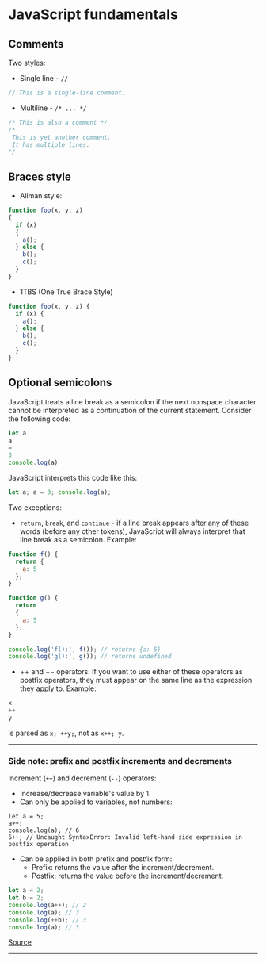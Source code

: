 # JavaScript fundamentals

## Comments
Two styles:
- Single line - `//`
```javascript
// This is a single-line comment.
```
- Multiline - `/* ... */`
```javascript
/* This is also a comment */
/*
 This is yet another comment.
 It has multiple lines.
*/
```
## Braces style
- Allman style:
```javascript
function foo(x, y, z)
{
  if (x)
  {
    a();
  } else {
    b();
    c();
  }
}
```
- 1TBS (One True Brace Style)
```javascript
function foo(x, y, z) {
  if (x) {
    a();
  } else {
    b();
    c();
  }
}
```
## Optional semicolons
JavaScript treats a line break as a
semicolon if the next nonspace character cannot be interpreted as a continuation of the
current statement. Consider the following code:
```javascript
let a
a
=
3
console.log(a)
```
JavaScript interprets this code like this:
```javascript
let a; a = 3; console.log(a);
```
Two exceptions:
- `return`, `break`, and `continue` - if a line break appears after any of these words (before
any other tokens), JavaScript will always interpret that line break as a semicolon.
Example:
```javascript
function f() {
  return {
    a: 5 
  };
}

function g() {
  return
  {
    a: 5 
  };
}

console.log('f():', f()); // returns {a: 5}
console.log('g():', g()); // returns undefined
```
-  ++ and −− operators:
If you want to use either of these operators as postfix operators, they
must appear on the same line as the expression they apply to.
Example:
```javascript
x
++
y
```
is parsed as `x; ++y;`, not as `x++; y`.

---
### Side note: prefix and postfix increments and decrements
Increment (`++`) and decrement (`--`) operators:
- Increase/decrease variable's value by 1.
- Can only be applied to variables, not numbers:
```
let a = 5;
a++;
console.log(a); // 6
5++; // Uncaught SyntaxError: Invalid left-hand side expression in postfix operation
```
- Can be applied in both prefix and postfix form:
   - Prefix: returns the value after the increment/decrement.
   - Postfix: returns the value before the increment/decrement.
```javascript
let a = 2;
let b = 2;
console.log(a++); // 2
console.log(a); // 3
console.log(++b); // 3
console.log(a); // 3
```
[Source](https://hackernoon.com/javascript-back-to-basics-prefix-vs-postfix-8da5256223d2)

---